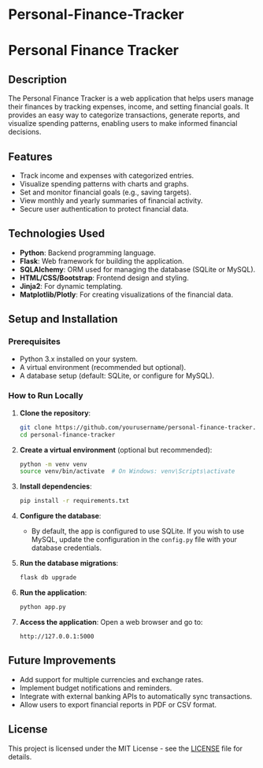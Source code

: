 # Personal-Finance-Tracker


# Personal Finance Tracker

## Description
The Personal Finance Tracker is a web application that helps users manage their finances by tracking expenses, income, and setting financial goals. It provides an easy way to categorize transactions, generate reports, and visualize spending patterns, enabling users to make informed financial decisions.

## Features
- Track income and expenses with categorized entries.
- Visualize spending patterns with charts and graphs.
- Set and monitor financial goals (e.g., saving targets).
- View monthly and yearly summaries of financial activity.
- Secure user authentication to protect financial data.

## Technologies Used
- **Python**: Backend programming language.
- **Flask**: Web framework for building the application.
- **SQLAlchemy**: ORM used for managing the database (SQLite or MySQL).
- **HTML/CSS/Bootstrap**: Frontend design and styling.
- **Jinja2**: For dynamic templating.
- **Matplotlib/Plotly**: For creating visualizations of the financial data.

## Setup and Installation

### Prerequisites
- Python 3.x installed on your system.
- A virtual environment (recommended but optional).
- A database setup (default: SQLite, or configure for MySQL).

### How to Run Locally
1. **Clone the repository**:
    ```bash
    git clone https://github.com/yourusername/personal-finance-tracker.git
    cd personal-finance-tracker
    ```

2. **Create a virtual environment** (optional but recommended):
    ```bash
    python -m venv venv
    source venv/bin/activate  # On Windows: venv\Scripts\activate
    ```

3. **Install dependencies**:
    ```bash
    pip install -r requirements.txt
    ```

4. **Configure the database**:
    - By default, the app is configured to use SQLite. If you wish to use MySQL, update the configuration in the `config.py` file with your database credentials.
    
5. **Run the database migrations**:
    ```bash
    flask db upgrade
    ```

6. **Run the application**:
    ```bash
    python app.py
    ```

7. **Access the application**:
    Open a web browser and go to:
    ```
    http://127.0.0.1:5000
    ```


## Future Improvements
- Add support for multiple currencies and exchange rates.
- Implement budget notifications and reminders.
- Integrate with external banking APIs to automatically sync transactions.
- Allow users to export financial reports in PDF or CSV format.

## License
This project is licensed under the MIT License - see the [LICENSE](LICENSE) file for details.



